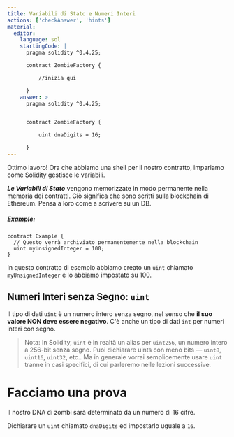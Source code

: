 ```yaml
---
title: Variabili di Stato e Numeri Interi
actions: ['checkAnswer', 'hints']
material:
  editor:
    language: sol
    startingCode: |
      pragma solidity ^0.4.25;

      contract ZombieFactory {

          //inizia qui

      }
    answer: >
      pragma solidity ^0.4.25;


      contract ZombieFactory {

          uint dnaDigits = 16;

      }
---
```


Ottimo lavoro! Ora che abbiamo una shell per il nostro contratto, impariamo come Solidity gestisce le variabili.

***Le Variabili di Stato*** vengono memorizzate in modo permanente nella memoria dei contratti. Ciò significa che sono scritti sulla blockchain di Ethereum. Pensa a loro come a scrivere su un DB.

##### Example:
```
contract Example {
  // Questo verrà archiviato permanentemente nella blockchain
  uint myUnsignedInteger = 100;
}
```

In questo contratto di esempio abbiamo creato un `uint` chiamato `myUnsignedInteger` e lo abbiamo impostato su 100.

## Numeri Interi senza Segno: `uint`

Il tipo di dati `uint` è un numero intero senza segno, nel senso che **il suo valore NON deve essere negativo**. C'è anche un tipo di dati `int` per numeri interi con segno.

> Nota: In Solidity, `uint` è in realtà un alias per `uint256`, un numero intero a 256-bit senza segno. Puoi dichiarare uints con meno bits — `uint8`, `uint16`, `uint32`, etc.. Ma in generale vorrai semplicemente usare `uint` tranne in casi specifici, di cui parleremo nelle lezioni successive.

# Facciamo una prova

Il nostro DNA di zombi sarà determinato da un numero di 16 cifre.

Dichiarare un `uint` chiamato `dnaDigits` ed impostarlo uguale a `16`.
